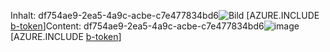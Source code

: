 <span data-ttu-id="c13e9-101">Inhalt: df754ae9-2ea5-4a9c-acbe-c7e477834bd6![Bild](595c5d30-18ef-44c6-8f76-de298dfadfdf.png)
[AZURE.INCLUDE [b-token](5d31da1e-fcbb-4c30-b1cc-8b3ee556a062.md)]</span><span class="sxs-lookup"><span data-stu-id="c13e9-101">Content: df754ae9-2ea5-4a9c-acbe-c7e477834bd6![image](595c5d30-18ef-44c6-8f76-de298dfadfdf.png)
[AZURE.INCLUDE [b-token](5d31da1e-fcbb-4c30-b1cc-8b3ee556a062.md)]</span></span>
